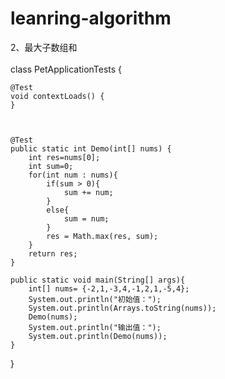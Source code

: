 # leanring-algorithm
2、最大子数组和
<br/>
<br/>
class PetApplicationTests {

    @Test
    void contextLoads() {
    }



    @Test
    public static int Demo(int[] nums) {
        int res=nums[0];
        int sum=0;
        for(int num : nums){
            if(sum > 0){
                sum += num;
            }
            else{
                sum = num;
            }
            res = Math.max(res, sum);
        }
        return res;
    }

    public static void main(String[] args){
        int[] nums= {-2,1,-3,4,-1,2,1,-5,4};
        System.out.println("初始值：");
        System.out.println(Arrays.toString(nums));
        Demo(nums);
        System.out.println("输出值：");
        System.out.println(Demo(nums));
    }

}

